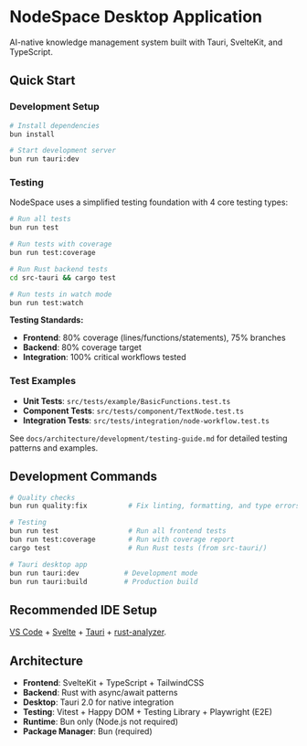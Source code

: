# NodeSpace Desktop Application

AI-native knowledge management system built with Tauri, SvelteKit, and TypeScript.

## Quick Start

### Development Setup

```bash
# Install dependencies
bun install

# Start development server
bun run tauri:dev
```

### Testing

NodeSpace uses a simplified testing foundation with 4 core testing types:

```bash
# Run all tests
bun run test

# Run tests with coverage
bun run test:coverage

# Run Rust backend tests
cd src-tauri && cargo test

# Run tests in watch mode
bun run test:watch
```

**Testing Standards:**

- **Frontend**: 80% coverage (lines/functions/statements), 75% branches
- **Backend**: 80% coverage target
- **Integration**: 100% critical workflows tested

### Test Examples

- **Unit Tests**: `src/tests/example/BasicFunctions.test.ts`
- **Component Tests**: `src/tests/component/TextNode.test.ts`
- **Integration Tests**: `src/tests/integration/node-workflow.test.ts`

See `docs/architecture/development/testing-guide.md` for detailed testing patterns and examples.

## Development Commands

```bash
# Quality checks
bun run quality:fix          # Fix linting, formatting, and type errors

# Testing
bun run test                 # Run all frontend tests
bun run test:coverage        # Run with coverage report
cargo test                   # Run Rust tests (from src-tauri/)

# Tauri desktop app
bun run tauri:dev           # Development mode
bun run tauri:build         # Production build
```

## Recommended IDE Setup

[VS Code](https://code.visualstudio.com/) + [Svelte](https://marketplace.visualstudio.com/items?itemName=svelte.svelte-vscode) + [Tauri](https://marketplace.visualstudio.com/items?itemName=tauri-apps.tauri-vscode) + [rust-analyzer](https://marketplace.visualstudio.com/items?itemName=rust-lang.rust-analyzer).

## Architecture

- **Frontend**: SvelteKit + TypeScript + TailwindCSS
- **Backend**: Rust with async/await patterns
- **Desktop**: Tauri 2.0 for native integration
- **Testing**: Vitest + Happy DOM + Testing Library + Playwright (E2E)
- **Runtime**: Bun only (Node.js not required)
- **Package Manager**: Bun (required)
